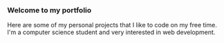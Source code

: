 ### Welcome to my portfolio

<p>Here are some of my personal projects that I like to code on my free time. I'm a computer science student and very interested in web development. </p>